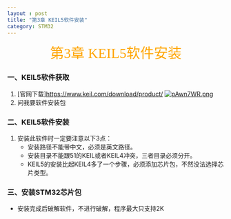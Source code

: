 ```yaml
---
layout : post
title: "第3章 KEIL5软件安装"
category: STM32
---
```


<center><font face = "仿宋" size = 6 color = orange>第3章 KEIL5软件安装</font></center>

### 一、KEIL5软件获取
1. [官网下载]https://www.keil.com/download/product/
[![pAwn7WR.png](https://s21.ax1x.com/2024/10/24/pAwn7WR.png)](https://imgse.com/i/pAwn7WR)
2. 问我要软件安装包

### 二、KEIL5软件安装
1. 安装此软件时一定要注意以下3点：
   - 安装路径不能带中文，必须是英文路径。
   - 安装目录不能跟51的KEIL或者KEIL4冲突，三者目录必须分开。
   - KEIL5的安装比起KEIL4多了一个步骤，必须添加芯片包，不然没法选择芯片类型。

### 三、安装STM32芯片包
- 安装完成后破解软件，不进行破解，程序最大只支持2K